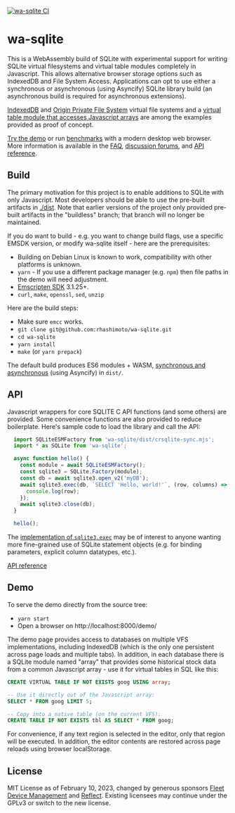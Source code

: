 [![wa-sqlite CI](https://github.com/rhashimoto/wa-sqlite/actions/workflows/ci.yml/badge.svg?branch=breaking-changes)](https://github.com/rhashimoto/wa-sqlite/actions/workflows/ci.yml?branch=breaking-changes)

# wa-sqlite
This is a WebAssembly build of SQLite with experimental support for writing SQLite virtual filesystems and virtual table modules completely in Javascript. This allows alternative browser storage options such as IndexedDB and File System Access. Applications can opt to use either a synchronous or asynchronous (using Asyncify) SQLite library build (an asynchronous build is required for asynchronous extensions).

[IndexedDB](https://github.com/rhashimoto/wa-sqlite/blob/master/src/examples/IDBMinimalVFS.js) and [Origin Private File System](https://github.com/rhashimoto/wa-sqlite/blob/master/src/examples/OriginPrivateFileSystemVFS.js) virtual file systems and a [virtual table module that accesses Javascript arrays](https://github.com/rhashimoto/wa-sqlite/blob/master/src/examples/ArrayModule.js) are among the examples provided as proof of concept.

[Try the demo](https://rhashimoto.github.io/wa-sqlite/demo/) or run [benchmarks](https://rhashimoto.github.io/wa-sqlite/demo/benchmarks.html) with a modern desktop web browser. More information is available in the [FAQ](https://github.com/rhashimoto/wa-sqlite/issues?q=is%3Aissue+label%3Afaq+), [discussion forums](https://github.com/rhashimoto/wa-sqlite/discussions), and [API reference](https://rhashimoto.github.io/wa-sqlite/docs/).

## Build
The primary motivation for this project is to enable additions to SQLite with only Javascript. Most developers should be able to use the pre-built artifacts in
[./dist](https://github.com/rhashimoto/wa-sqlite/tree/master/dist).
Note that earlier versions of the project only provided pre-built artifacts in the
"buildless" branch; that branch will no longer be maintained.

If you do want to build - e.g. you want to change build flags, use a specific EMSDK version, or modify wa-sqlite itself - here are the prerequisites:

* Building on Debian Linux is known to work, compatibility with other platforms is unknown.
* `yarn` - If you use a different package manager (e.g. `npm`) then file paths in the demo will need adjustment.
* [Emscripten SDK](https://emscripten.org/docs/getting_started/downloads.html) 3.1.25+.
* `curl`, `make`, `openssl`, `sed`, `unzip`

Here are the build steps:
* Make sure `emcc` works.
* `git clone git@github.com:rhashimoto/wa-sqlite.git`
* `cd wa-sqlite`
* `yarn install`
* `make` (or `yarn prepack`)

The default build produces ES6 modules + WASM, [synchronous and asynchronous](https://github.com/rhashimoto/wa-sqlite/issues/7) (using Asyncify) in `dist/`.

## API
Javascript wrappers for core SQLITE C API functions (and some others) are provided. Some convenience functions are also provided to reduce boilerplate. Here's sample code to load the library and call the API:

```javascript
  import SQLiteESMFactory from 'wa-sqlite/dist/crsqlite-sync.mjs';
  import * as SQLite from 'wa-sqlite';

  async function hello() {
    const module = await SQLiteESMFactory();
    const sqlite3 = SQLite.Factory(module);
    const db = await sqlite3.open_v2('myDB');
    await sqlite3.exec(db, `SELECT 'Hello, world!'`, (row, columns) => {
      console.log(row);
    });
    await sqlite3.close(db);
  }

  hello();
```

The [implementation of `sqlite3.exec`](https://github.com/rhashimoto/wa-sqlite/blob/b5824ac0031da81712bee42671a917b252737c45/src/sqlite-api.js#L422-L434) may be of interest to anyone wanting more fine-grained use of SQLite statement objects (e.g. for binding parameters, explicit column datatypes, etc.).

[API reference](https://rhashimoto.github.io/wa-sqlite/docs/)

## Demo
To serve the demo directly from the source tree:
* `yarn start`
* Open a browser on http://localhost:8000/demo/

The demo page provides access to databases on multiple VFS implementations, including IndexedDB (which is the only one persistent across page loads and multiple tabs). In addition, in each database there is a SQLite module named "array" that provides some historical stock data from a common Javascript array - use it for virtual tables in SQL like this:
```sql
CREATE VIRTUAL TABLE IF NOT EXISTS goog USING array;

-- Use it directly out of the Javascript array:
SELECT * FROM goog LIMIT 5;

-- Copy into a native table (on the current VFS):
CREATE TABLE IF NOT EXISTS tbl AS SELECT * FROM goog;
```

For convenience, if any text region is selected in the editor, only that region will be executed. In addition, the editor contents are restored across page reloads using browser localStorage.

## License
MIT License as of February 10, 2023, changed by generous sponsors
[Fleet Device Management](https://fleetdm.com/) and [Reflect](https://reflect.app/).
Existing licensees may continue under the GPLv3 or switch to the new license.
